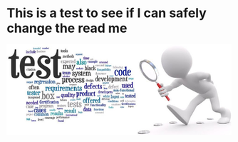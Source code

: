 # This is a test to see if I can safely change the read me

![Testing Pic](https://raw.githubusercontent.com/hgmhd7/Test-Repo/master/testing.jpg)


